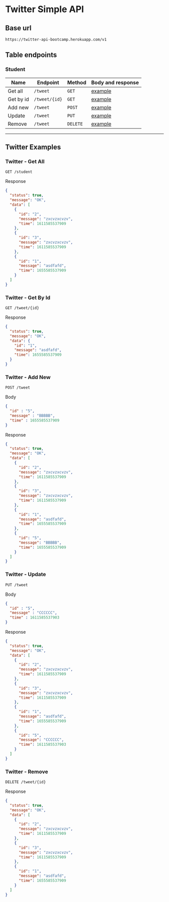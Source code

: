 # Twitter Simple API

## Base url

```
https://twitter-api-bootcamp.herokuapp.com/v1
```

## Table endpoints
### Student

| Name                       | Endpoint      | Method   | Body and response               |
|----------------------------|---------------|----------|---------------------------------|
| Get all                    | `/tweet`      | `GET`    | [example](#twitter---get-all)   |
| Get by id                  | `/tweet/{id}` | `GET`    | [example](#twitter---get-by-id) |
| Add new                    | `/tweet`      | `POST`   | [example](#twitter---add-new)   |
| Update                     | `/tweet`      | `PUT`    | [example](#twitter---update)    |
| Remove                     | `/tweet`      | `DELETE` | [example](#twitter---remove)    |

---

## Twitter Examples
### Twitter - Get All

```
GET /student
```

Response

```json
{
  "status": true,
  "message": "OK",
  "data": [
    {
      "id": "2",
      "message": "zxcvzxcvzv",
      "time": 1611585537909
    },
    {
      "id": "3",
      "message": "zxcvzxcvzv",
      "time": 1611585537909
    },
    {
      "id": "1",
      "message": "asdfafd",
      "time": 1655585537909
    }
  ]
}
```

### Twitter - Get By Id

```
GET /tweet/{id}
```

Response

```json
{
  "status": true,
  "message": "OK",
  "data": {
    "id": "1",
    "message": "asdfafd",
    "time": 1655585537909
  }
}
```

### Twitter - Add New

```
POST /tweet
```

Body

```json
{
  "id" : "5",
  "message" : "BBBBB",
  "time" : 1655585537909
}
```

Response

```json
{
  "status": true,
  "message": "OK",
  "data": [
    {
      "id": "2",
      "message": "zxcvzxcvzv",
      "time": 1611585537909
    },
    {
      "id": "3",
      "message": "zxcvzxcvzv",
      "time": 1611585537909
    },
    {
      "id": "1",
      "message": "asdfafd",
      "time": 1655585537909
    },
    {
      "id": "5",
      "message": "BBBBB",
      "time": 1655585537909
    }
  ]
}
```

### Twitter - Update

```
PUT /tweet
```
Body

```json
{
  "id" : "5",
  "message" : "CCCCCC",
  "time" : 1611585537903
}
```

Response

```json
{
  "status": true,
  "message": "OK",
  "data": [
    {
      "id": "2",
      "message": "zxcvzxcvzv",
      "time": 1611585537909
    },
    {
      "id": "3",
      "message": "zxcvzxcvzv",
      "time": 1611585537909
    },
    {
      "id": "1",
      "message": "asdfafd",
      "time": 1655585537909
    },
    {
      "id": "5",
      "message": "CCCCCC",
      "time": 1611585537903
    }
  ]
}
```

### Twitter - Remove

```
DELETE /tweet/{id}
```

Response

```json
{
  "status": true,
  "message": "OK",
  "data": [
    {
      "id": "2",
      "message": "zxcvzxcvzv",
      "time": 1611585537909
    },
    {
      "id": "3",
      "message": "zxcvzxcvzv",
      "time": 1611585537909
    },
    {
      "id": "1",
      "message": "asdfafd",
      "time": 1655585537909
    }
  ]
}
```
